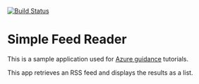[![Build Status](https://dev.azure.com/jacekmac/simple-reader/_apis/build/status/jmackiewicz.simple-feed-reader)](https://dev.azure.com/jacekmac/simple-reader/_build/latest?definitionId=5)
# Simple Feed Reader

This is a sample application used for [Azure guidance](https://docs.microsoft.com/aspnet/core/azure/?view=aspnetcore-2.1) tutorials.

This app retrieves an RSS feed and displays the results as a list.
